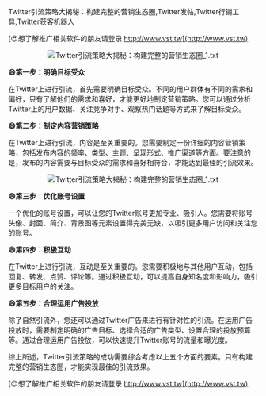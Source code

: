 Twitter引流策略大揭秘：构建完整的营销生态圈,Twitter发帖,Twitter行销工具,Twitter获客机器人

[😍想了解推广相关软件的朋友请登录 http://www.vst.tw](http://www.vst.tw)

 <center><img src="https://vst.tw/MP4/tuiguang/png/5.png" alt="Twitter引流策略大揭秘：构建完整的营销生态圈_1.txt"></center>

**😄第一步：明确目标受众**

在Twitter上进行引流，首先需要明确目标受众。不同的用户群体有不同的需求和偏好，只有了解他们的需求和喜好，才能更好地制定营销策略。您可以通过分析Twitter上的用户数据、关注竞争对手、观察热门话题等方式来了解目标受众。

**😄第二步：制定内容营销策略**

在Twitter上进行引流，内容是至关重要的。您需要制定一份详细的内容营销策略，包括发布内容的频率、类型、主题、呈现形式、推广渠道等方面。要注意的是，发布的内容需要与目标受众的需求和喜好相符合，才能达到最佳的引流效果。

 <center><img src="https://vst.tw/MP4/tuiguang/png/0.png" alt="Twitter引流策略大揭秘：构建完整的营销生态圈_1.txt"></center>

**😄第三步：优化账号设置**

一个优化的账号设置，可以让您的Twitter账号更加专业、吸引人。您需要将账号头像、封面、简介、背景图等元素设置得完美无缺，以吸引更多用户访问和关注您的账号。

**😄第四步：积极互动**

在Twitter上进行引流，互动是至关重要的。您需要积极地与其他用户互动，包括回复、转发、点赞、评论等。通过积极互动，可以提高自身知名度和影响力，吸引更多目标用户的关注。

**😄第五步：合理运用广告投放**

除了自然引流外，您还可以通过Twitter广告来进行有针对性的引流。在运用广告投放时，需要制定明确的广告目标、选择合适的广告类型、设置合理的投放预算等。通过合理运用广告投放，可以快速提升Twitter账号的流量和曝光度。

综上所述，Twitter引流策略的成功需要综合考虑以上五个方面的要素。只有构建完整的营销生态圈，才能实现最佳的引流效果。

[😍想了解推广相关软件的朋友请登录 http://www.vst.tw](http://www.vst.tw)



